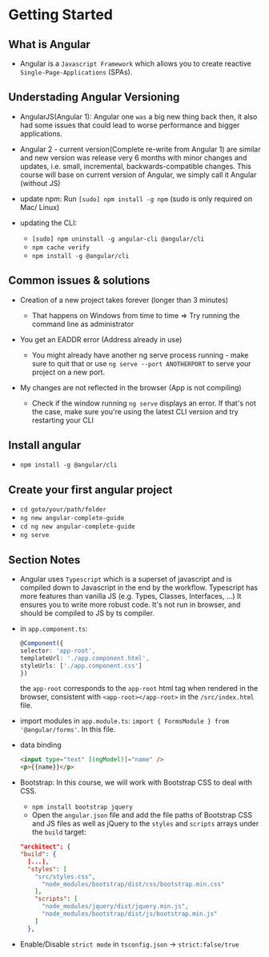 # Getting Started

## What is Angular

- Angular is a `Javascript Framework` which allows you to create reactive `Single-Page-Applications` (SPAs).

## Understading Angular Versioning

- AngularJS(Angular 1): Angular one `was` a big new thing back then, it also had some issues that could lead to worse performance and bigger applications.

- Angular 2 - current version(Complete re-write from Angular 1) are similar and new version was release very 6 months with minor changes and updates, i.e. small, incremental, backwards-compatible changes. This course will base on current version of Angular, we simply call it Angular (without JS)

- update npm: Run `[sudo] npm install -g npm` (sudo is only required on Mac/ Linux)

- updating the CLI:
  - `[sudo] npm uninstall -g angular-cli @angular/cli`
  - `npm cache verify`
  - `npm install -g @angular/cli`

## Common issues & solutions

- Creation of a new project takes forever (longer than 3 minutes)

  - That happens on Windows from time to time => Try running the command line as administrator

- You get an EADDR error (Address already in use)

  - You might already have another ng serve process running - make sure to quit that or use `ng serve --port ANOTHERPORT` to serve your project on a new port.

- My changes are not reflected in the browser (App is not compiling)
  - Check if the window running `ng serve` displays an error. If that's not the case, make sure you're using the latest CLI version and try restarting your CLI

## Install angular

- `npm install -g @angular/cli`

## Create your first angular project

- `cd goto/your/path/folder`
- `ng new angular-complete-guide`
- `cd ng new angular-complete-guide`
- `ng serve`

## Section Notes

- Angular uses `Typescript` which is a superset of javascript and is compiled down to Javascript in the end by the workflow. Typescript has more features than vanilla JS (e.g. Types, Classes, Interfaces, ...) It ensures you to write more robust code. It's not run in browser, and should be compiled to JS by ts compiler.
- in `app.component.ts`:

  ```ts
  @Component({
  selector: 'app-root',
  templateUrl: './app.component.html',
  styleUrls: ['./app.component.css']
  })
  ```

  the `app-root` corresponds to the `app-root` html tag when rendered in the browser, consistent with `<app-root></app-root>` in the `/src/index.html` file.

- import modules in `app.module.ts`: `import { FormsModule } from '@angular/forms'`. In this file.

- data binding

  ```html
  <input type="text" [(ngModel)]="name" />
  <p>{{name}}</p>
  ```

- Bootstrap: In this course, we will work with Bootstrap CSS to deal with CSS.
  - `npm install bootstrap jquery`
  - Open the `angular.json` file and add the file paths of Bootstrap CSS and JS files as well as jQuery to the `styles` and `scripts` arrays under the `build` target:
  ```json
  "architect": {
  "build": {
    [...],
    "styles": [
      "src/styles.css",
        "node_modules/bootstrap/dist/css/bootstrap.min.css"
      ],
      "scripts": [
        "node_modules/jquery/dist/jquery.min.js",
        "node_modules/bootstrap/dist/js/bootstrap.min.js"
      ]
    },
  ```

- Enable/Disable `strict mode` in `tsconfig.json` -> `strict:false/true`